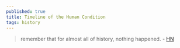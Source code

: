 ```yaml
---
published: true
title: Timeline of the Human Condition
tags: history
---
```

> remember that for almost all of history, nothing happened. - [HN](https://news.ycombinator.com/item?id=29110419)
